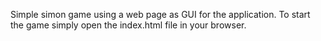 Simple simon game using a web page as GUI for the application.
To start the game simply open the index.html file in your browser.
